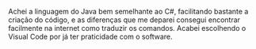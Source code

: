 Achei a linguagem do Java bem semelhante ao C#, facilitando bastante a criação do código, e as diferenças que me deparei consegui encontrar facilmente na internet como traduzir os comandos. Acabei escolhendo o Visual Code por já ter praticidade com o software.
